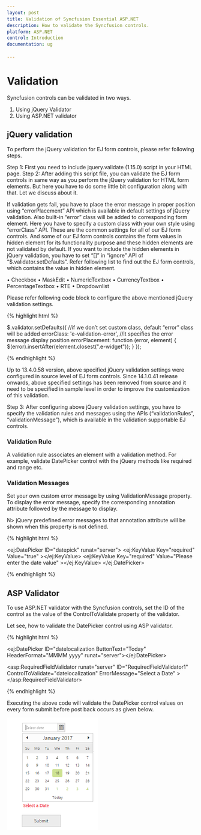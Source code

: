 ```yaml
---
layout: post
title: Validation of Syncfusion Essential ASP.NET
description: How to validate the Syncfusion controls.
platform: ASP.NET
control: Introduction
documentation: ug

---
```

# Validation

Syncfusion controls can be validated in two ways.

1. Using jQuery Validator
2. Using ASP.NET validator 

## jQuery validation

To perform the jQuery validation for EJ form controls, please refer following steps.

Step 1: First you need to include jquery.validate (1.15.0) script in your HTML page.
Step 2: After adding this script file, you can validate the EJ form controls in same way as you perform the jQuery validation for HTML form elements. But here you have to do some little bit configuration along with that. Let we discuss about it.

If validation gets fail, you have to place the error message in proper position using “errorPlacement” API which is available in default settings of jQuery validation. Also built-in “error” class will be added to corresponding form element. Here you have to specify a custom class with your own style using “errorClass” API. These are the common settings for all of our EJ form controls.
And some of our EJ form controls contains the form values in hidden element for its functionality purpose and these hidden elements are not validated by default. If you want to include the hidden elements in jQuery validation, you have to set “[]” in “ignore” API of “$.validator.setDefaults”. Refer following list to find out the EJ form controls, which contains the value in hidden element.

•	Checkbox
•	MaskEdit
•	NumericTextbox
•	CurrencyTextbox
•	PercentageTextbox
•	RTE
•	Dropdownlist

Please refer following code block to configure the above mentioned jQuery validation settings.

{% highlight html %}

$.validator.setDefaults({
    //if we don’t set custom class, default “error” class will be added
    errorClass: 'e-validation-error',
    //it specifies the error message display position
    errorPlacement: function (error, element) {
        $(error).insertAfter(element.closest(".e-widget"));
    }
});

{% endhighlight %}

Up to 13.4.0.58 version, above specified jQuery validation settings were configured in source level of EJ form controls. Since 14.1.0.41 release onwards, above specified settings has been removed from source and it need to be specified in sample level in order to improve the customization of this validation.

Step 3: After configuring above jQuery validation settings, you have to specify the validation rules and messages using the APIs (“validationRules”, “validationMessage”), which is available in the validation supportable EJ controls.

### Validation Rule

A validation rule associates an element with a validation method. For example, validate DatePicker control with the jQuery methods like required and range etc. 

### Validation Messages

Set your own custom error message by using ValidationMessage property. To display the error message, specify the corresponding annotation attribute followed by the message to display.

N> jQuery predefined error messages to that annotation attribute will be shown when this property is not defined.

{% highlight html %}

<ej:DatePicker ID="datepick" runat="server">
    <ValidationRule> 
        <ej:KeyValue Key="required" Value="true" ></ej:KeyValue>
    </ValidationRule>
    <ValidationMessage>
        <ej:KeyValue Key="required" Value="Please enter the date value" ></ej:KeyValue>
    </ValidationMessage>
</ej:DatePicker>

{% endhighlight %}

## ASP Validator

To use ASP.NET validator with the Syncfusion controls, set the ID of the control as the value of the ControlToValidate property of the validator.

Let see, how to validate the DatePicker control using ASP validator. 

{% highlight html %}

<ej:DatePicker ID="datelocalization ButtonText="Today" HeaderFormat="MMMM yyyy" runat="server"></ej:DatePicker>

<asp:RequiredFieldValidator runat="server" ID="RequiredFieldValidator1" ControlToValidate="datelocalization" ErrorMessage="Select a Date" ></asp:RequiredFieldValidator><br />

{% endhighlight %}

Executing the above code will validate the DatePicker control values on every form submit before post back occurs as given below.

![](Validation_images/1.png)
